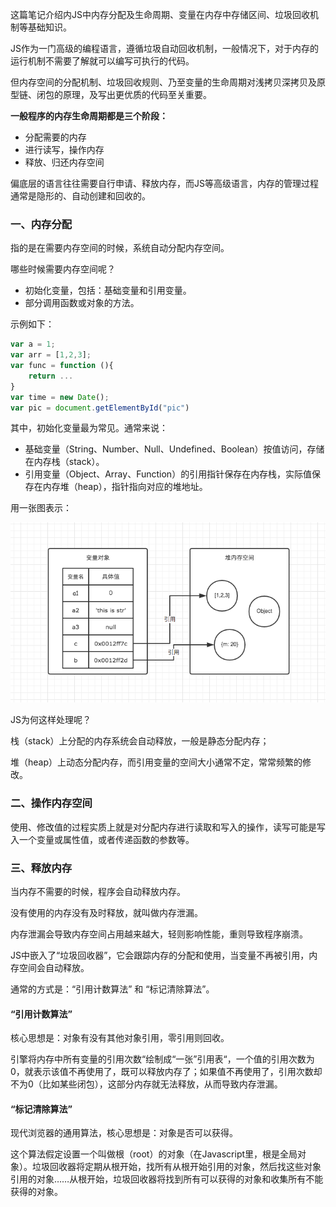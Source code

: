这篇笔记介绍内JS中内存分配及生命周期、变量在内存中存储区间、垃圾回收机制等基础知识。

JS作为一门高级的编程语言，遵循垃圾自动回收机制，一般情况下，对于内存的运行机制不需要了解就可以编写可执行的代码。

但内存空间的分配机制、垃圾回收规则、乃至变量的生命周期对浅拷贝深拷贝及原型链、闭包的原理，及写出更优质的代码至关重要。

**一般程序的内存生命周期都是三个阶段：**

* 分配需要的内存
* 进行读写，操作内存
* 释放、归还内存空间

偏底层的语言往往需要自行申请、释放内存，而JS等高级语言，内存的管理过程通常是隐形的、自动创建和回收的。

### 一、内存分配

指的是在需要内存空间的时候，系统自动分配内存空间。

哪些时候需要内存空间呢？

* 初始化变量，包括：基础变量和引用变量。
* 部分调用函数或对象的方法。

示例如下：

```js
var a = 1;
var arr = [1,2,3];
var func = function (){
    return ...
}
var time = new Date();
var pic = document.getElementById("pic")
```

其中，初始化变量最为常见。通常来说：

* 基础变量（String、Number、Null、Undefined、Boolean）按值访问，存储在内存栈（stack）。
* 引用变量（Object、Array、Function）的引用指针保存在内存栈，实际值保存在内存堆（heap），指针指向对应的堆地址。

用一张图表示：

![](/assets/neicun.png)

JS为何这样处理呢？

栈（stack）上分配的内存系统会自动释放，一般是静态分配内存；

堆（heap）上动态分配内存，而引用变量的空间大小通常不定，常常频繁的修改。

### 二、操作内存空间

使用、修改值的过程实质上就是对分配内存进行读取和写入的操作，读写可能是写入一个变量或属性值，或者传递函数的参数等。

### 三、释放内存

当内存不需要的时候，程序会自动释放内存。

没有使用的内存没有及时释放，就叫做内存泄漏。

内存泄漏会导致内存空间占用越来越大，轻则影响性能，重则导致程序崩溃。

JS中嵌入了“垃圾回收器”，它会跟踪内存的分配和使用，当变量不再被引用，内存空间会自动释放。

通常的方式是：“引用计数算法” 和 “标记清除算法”。

#### “引用计数算法”

核心思想是：对象有没有其他对象引用，零引用则回收。

引擎将内存中所有变量的引用次数“绘制成“一张”引用表“，一个值的引用次数为0，就表示该值不再使用了，既可以释放内存了；如果值不再使用了，引用次数却不为0（比如某些闭包），这部分内存就无法释放，从而导致内存泄漏。

#### “标记清除算法”

现代浏览器的通用算法，核心思想是：对象是否可以获得。

这个算法假定设置一个叫做根（root）的对象（在Javascript里，根是全局对象）。垃圾回收器将定期从根开始，找所有从根开始引用的对象，然后找这些对象引用的对象……从根开始，垃圾回收器将找到所有可以获得的对象和收集所有不能获得的对象。



